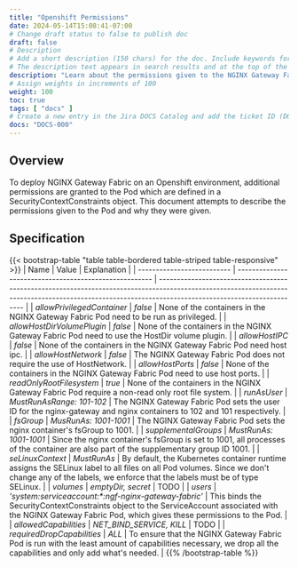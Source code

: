 ```yaml
---
title: "Openshift Permissions"
date: 2024-05-14T15:08:41-07:00
# Change draft status to false to publish doc
draft: false
# Description
# Add a short description (150 chars) for the doc. Include keywords for SEO.
# The description text appears in search results and at the top of the doc.
description: "Learn about the permissions given to the NGINX Gateway Fabric Pod in an Openshift environment."
# Assign weights in increments of 100
weight: 100
toc: true
tags: [ "docs" ]
# Create a new entry in the Jira DOCS Catalog and add the ticket ID (DOCS-<number>) below
docs: "DOCS-000"
---
```


## Overview

To deploy NGINX Gateway Fabric on an Openshift environment, additional permissions are granted to the Pod which are defined
in a SecurityContextConstraints object. This document attempts to describe the permissions given to the Pod and
why they were given.


## Specification

{{< bootstrap-table "table table-bordered table-striped table-responsive" >}}
| Name                       | Value                                                  | Explanation                                                                                                                                                                                                                                                                                                                                                                              |
| -------------------------- | ------------------------------------------------------ | ---------------------------------------------------------------------------------------------------------------------------------------------------------------------------------------------------- |
| _allowPrivilegedContainer_ | _false_                                                | None of the containers in the NGINX Gateway Fabric Pod need to be run as privileged.                                                                                                                 |
| _allowHostDirVolumePlugin_ | _false_                                                | None of the containers in the NGINX Gateway Fabric Pod need to use the HostDir volume plugin.                                                                                                        |
| _allowHostIPC_             | _false_                                                | None of the containers in the NGINX Gateway Fabric Pod need host ipc.                                                                                                                                |
| _allowHostNetwork_         | _false_                                                | The NGINX Gateway Fabric Pod does not require the use of HostNetwork.                                                                                                                                |
| _allowHostPorts_           | _false_                                                | None of the containers in the NGINX Gateway Fabric Pod need to use host ports.                                                                                                                       |
| _readOnlyRootFilesystem_   | _true_                                                 | None of the containers in the NGINX Gateway Fabric Pod require a non-read only root file system.                                                                                                     |
| _runAsUser_                | _MustRunAsRange: 101-102_                              | The NGINX Gateway Fabric Pod sets the user ID for the nginx-gateway and nginx containers to 102 and 101 respectively.                                                                                |
| _fsGroup_                  | _MusRunAs: 1001-1001_                                  | The NGINX Gateway Fabric Pod sets the nginx container's fsGroup to 1001.                                                                                                                             |
| _supplementalGroups_       | _MustRunAs: 1001-1001_                                 | Since the nginx container's fsGroup is set to 1001, all processes of the container are also part of the supplementary group ID 1001.                                                                 |
| _seLinuxContext_           | _MustRunAs_                                            | By default, the Kubernetes container runtime assigns the SELinux label to all files on all Pod volumes. Since we don't change any of the labels, we enforce that the labels must be of type SELinux. |
| _volumes_                  | _emptyDir, secret_                                     | TODO                                                                                                                                                                                                     |
| _users_                    | _'system:serviceaccount:*:ngf-nginx-gateway-fabric'_   | This binds the SecurityContextConstraints object to the ServiceAccount associated with the NGINX Gateway Fabric Pod, which gives these permissions to the Pod.                                       |
| _allowedCapabilities_      | _NET_BIND_SERVICE, KILL_                               | TODO                                                                                                                                                                                                     |
| _requiredDropCapabilities_ | _ALL_                                                  | To ensure that the NGINX Gateway Fabric Pod is run with the least amount of capabilities necessary, we drop all the capabilities and only add what's needed.                                         |
{{% /bootstrap-table %}}
